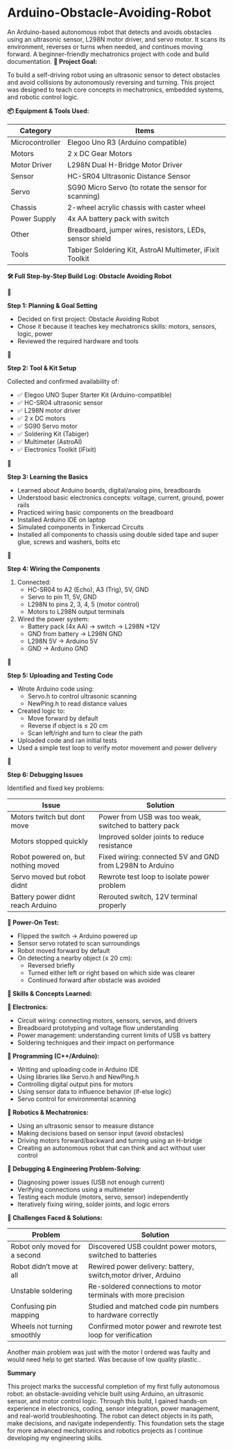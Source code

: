 # Arduino-Obstacle-Avoiding-Robot
An Arduino-based autonomous robot that detects and avoids obstacles using an ultrasonic sensor, L298N motor driver, and servo motor. It scans its environment, reverses or turns when needed, and continues moving forward. A beginner-friendly mechatronics project with code and build documentation.
**📍 Project Goal:**

To build a self-driving robot using an ultrasonic sensor to detect obstacles and avoid collisions by autonomously reversing and turning. This project was designed to teach core concepts in mechatronics, embedded systems, and robotic control logic.

**📦 Equipment & Tools Used:**

| **Category** | **Items** |
| --- | --- |
| Microcontroller | Elegoo Uno R3 (Arduino compatible) |
| Motors | 2 x DC Gear Motors |
| Motor Driver | L298N Dual H-Bridge Motor Driver |
| Sensor | HC-SR04 Ultrasonic Distance Sensor |
| Servo | SG90 Micro Servo (to rotate the sensor for scanning) |
| Chassis | 2-wheel acrylic chassis with caster wheel |
| Power Supply | 4x AA battery pack with switch |
| Other | Breadboard, jumper wires, resistors, LEDs, sensor shield  |
| Tools | Tabiger Soldering Kit, AstroAI Multimeter, iFixit Toolkit |

**🛠️ Full Step-by-Step Build Log: Obstacle Avoiding Robot**

**🔹**

**Step 1: Planning & Goal Setting**

- Decided on first project: Obstacle Avoiding Robot
- Chose it because it teaches key mechatronics skills: motors, sensors, logic, power
- Reviewed the required hardware and tools

**🔹**

**Step 2: Tool & Kit Setup**

Collected and confirmed availability of:

- ✅ Elegoo UNO Super Starter Kit (Arduino-compatible)
- ✅ HC-SR04 ultrasonic sensor
- ✅ L298N motor driver
- ✅ 2 x DC motors
- ✅ SG90 Servo motor
- ✅ Soldering Kit (Tabiger)
- ✅ Multimeter (AstroAI)
- ✅ Electronics Toolkit (iFixit)

**🔹**

**Step 3: Learning the Basics**

- Learned about Arduino boards, digital/analog pins, breadboards
- Understood basic electronics concepts: voltage, current, ground, power rails
- Practiced wiring basic components on the breadboard
- Installed Arduino IDE on laptop
- Simulated components in Tinkercad Circuits
- Installed all components to chassis using double sided tape and super glue, screws and washers, bolts etc

**🔹**

**Step 4: Wiring the Components**

1. Connected:
    - HC-SR04 to A2 (Echo), A3 (Trig), 5V, GND
    - Servo to pin 11, 5V, GND
    - L298N to pins 2, 3, 4, 5 (motor control)
    - Motors to L298N output terminals
2. Wired the power system:
    - Battery pack (4x AA) → switch → L298N +12V
    - GND from battery → L298N GND
    - L298N 5V → Arduino 5V
    - GND → Arduino GND

**🔹**

**Step 5: Uploading and Testing Code**

- Wrote Arduino code using:
    - Servo.h to control ultrasonic scanning
    - NewPing.h to read distance values
- Created logic to:
    - Move forward by default
    - Reverse if object is ≤ 20 cm
    - Scan left/right and turn to clear the path
- Uploaded code and ran initial tests
- Used a simple test loop to verify motor movement and power delivery

**🔹**

**Step 6: Debugging Issues**

Identified and fixed key problems:

| **Issue** | **Solution** |
| --- | --- |
| Motors twitch but dont move | Power from USB was too weak, switched to battery pack |
| Motors stopped quickly | Improved solder joints to reduce resistance |
| Robot powered on, but nothing moved | Fixed wiring: connected 5V and GND from L298N to Arduino |
| Servo moved but robot didnt | Rewrote test loop to isolate power problem |
| Battery power didnt reach Arduino | Rerouted switch, 12V terminal properly |

**🔋 Power-On Test:**

- Flipped the switch → Arduino powered up
- Sensor servo rotated to scan surroundings
- Robot moved forward by default
- On detecting a nearby object (≤ 20 cm):
    - Reversed briefly
    - Turned either left or right based on which side was clearer
    - Continued forward after obstacle was avoided

**🧠 Skills & Concepts Learned:**

**🧩 Electronics:**

- Circuit wiring: connecting motors, sensors, servos, and drivers
- Breadboard prototyping and voltage flow understanding
- Power management: understanding current limits of USB vs battery
- Soldering techniques and their impact on performance

**🧠 Programming (C++/Arduino):**

- Writing and uploading code in Arduino IDE
- Using libraries like Servo.h and NewPing.h
- Controlling digital output pins for motors
- Using sensor data to influence behavior (if-else logic)
- Servo control for environmental scanning

**🤖 Robotics & Mechatronics:**

- Using an ultrasonic sensor to measure distance
- Making decisions based on sensor input (avoid obstacles)
- Driving motors forward/backward and turning using an H-bridge
- Creating an autonomous robot that can think and act without user control

**🔋 Debugging & Engineering Problem-Solving:**

- Diagnosing power issues (USB not enough current)
- Verifying connections using a multimeter
- Testing each module (motors, servo, sensor) independently
- Iteratively fixing wiring, solder joints, and logic errors


**🧩 Challenges Faced & Solutions:**

| **Problem** | **Solution** |
| --- | --- |
| Robot only moved for a second | Discovered USB couldnt power motors, switched to batteries |
| Robot didn’t move at all | Rewired power delivery: battery, switch,motor driver, Arduino |
| Unstable soldering | Re-soldered connections to motor terminals with more precision |
| Confusing pin mapping | Studied and matched code pin numbers to hardware correctly |
| Wheels not turning smoothly | Confirmed motor power and rewrote test loop for verification |

Another main problem was just with the motor I ordered was faulty and would need help to get started. Was because of low quality plastic..


**Summary** 

This project marks the successful completion of my first fully autonomous robot: an obstacle-avoiding vehicle built using Arduino, an ultrasonic sensor, and motor control logic. Through this build, I gained hands-on experience in electronics, coding, sensor integration, power management, and real-world troubleshooting. The robot can detect objects in its path, make decisions, and navigate independently. This foundation sets the stage for more advanced mechatronics and robotics projects as I continue developing my engineering skills.